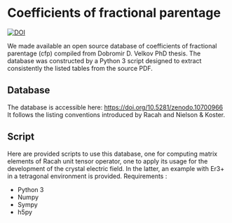 # Coefficients of fractional parentage

[![DOI](https://zenodo.org/badge/DOI/10.5281/zenodo.10700966.svg)](https://doi.org/10.5281/zenodo.10700966)

We made available an open source database of coefficients of fractional parentage (cfp) compiled from Dobromir D. Velkov PhD thesis. The database was constructed by a Python 3 script designed to extract consistently the listed tables from the source PDF. 

## Database
The database is accessible here: https://doi.org/10.5281/zenodo.10700966
It follows the listing conventions introduced by Racah and Nielson & Koster. 

## Script
Here are provided scripts to use this database, one for computing matrix elements of Racah unit tensor operator, one to apply its usage for the development of the crystal electric field. In the latter, an example with Er3+ in a tetragonal environment is provided.
Requirements :
 * Python 3
 * Numpy
 * Sympy
 * h5py
